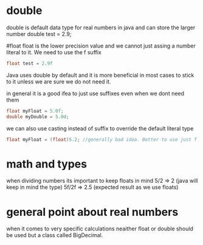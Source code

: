 # double
double is default data type for real numbers in java and can store the larger number
double test = 2.9;

#float
float is the lower precision value and we cannot just assing a number literal to it. We need to use the f suffix
```java
float test = 2.9f
```

Java uses double by default and it is more beneficial in most cases to stick to it unless we are sure we do not need it.

in general it is a good ifea to just use suffixes even when we dont need them

```java
float myFloat = 5.0f;
double myDouble = 5.0d;
```

we can also use casting instead of suffix to override the default literal type
```java
float myFloat = (float)5.2; //generally bad idea. Better to use just f as it is better known
```

# math and types
when dividing numbers its important to keep floats in mind
5/2 => 2 (java will keep in mind the type)
5f/2f => 2.5 (expected result as we use floats)


# general point about real numbers
when it comes to very specific calculations neaither float or double should be used but a class called BigDecimal.


